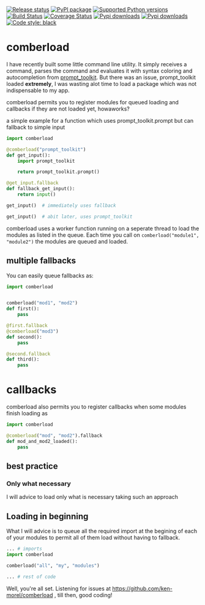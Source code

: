 [![Release status](https://github.com/ken-morel/comberload/actions/workflows/python-publish.yml/badge.svg)](https://github.com/ken-morel/comberload/releases)
[![PyPI package](https://badge.fury.io/py/comberload.svg)](https://pypi.org/project/comberload)
[![Supported Python versions](https://img.shields.io/pypi/pyversions/comberload)](https://pypi.org/project/comberload)
[![Build Status](https://github.com/ken-morel/comberload/actions/workflows/test.yml/badge.svg?branch=main)](https://github.com/ken-morel/comberload/tree/mai)
[![Coverage Status](https://coveralls.io/repos/github/ken-morel/comberload/badge.svg?branch=main&cache=3000)](https://coveralls.io/github/ken-morel/comberload?branch=main)
[![Pypi downloads](https://img.shields.io/pypi/dd/comberload)](https://pypi.org/project/comberload)
[![Pypi downloads](https://img.shields.io/pypi/dw/comberload)](https://pypi.org/project/comberload)
[![Code style: black](https://img.shields.io/badge/code%20style-black-000000.svg)](https://github.com/psf/black)

# comberload

I have recently built some little command line utility. It simply
receives a command, parses the command and evaluates it with syntax coloring
and autocompletion from [prompt_toolkit](https://pypi.org/project/prompt_toolkit).
But there was an issue, prompt_toolkit loaded **extremely**, I was wasting alot
time to load a package which was not indispensable to my app.

comberload permits you to register modules for queued loading and callbacks
if they are not loaded yet, howaworks?

a simple example for a function which uses prompt_toolkit.prompt but can
fallback to simple input

```python
import comberload

@comberload("prompt_toolkit")
def get_input():
    import prompt_toolkit

    return prompt_toolkit.prompt()

@get_input.fallback
def fallback_get_input():
    return input()

get_input()  # immediately uses fallback

get_input()  # abit later, uses prompt_toolkit
```

comberload uses a worker function running on a seperate thread to load the
modules as listed in the queue. Each time you call on `comberload("module1", "module2")`
the modules are queued and loaded.

## multiple fallbacks

You can easily queue fallbacks as:

```python
import comberload


comberload("mod1", "mod2")
def first():
    pass

@first.fallback
@comberload("mod3")
def second():
    pass

@second.fallback
def third():
    pass
```

# callbacks

comberload also permits you to register callbacks when some modules finish loading
as

```python
import comberload

@comberload("mod", "mod2").fallback
def mod_and_mod2_loaded():
    pass
```

## best practice

### Only what necessary

I will advice to load only what is necessary taking such an approach

## Loading in beginning

What I will advice is to queue all the required import at the begining of each
of your modules to permit all of them load without having to fallback.

```python
... # imports
import comberload

comberload("all", "my", "modules")

... # rest of code
```



Well, you're all set. Listening for issues at https://github.com/ken-morel/comberload ,
till then, good coding!
